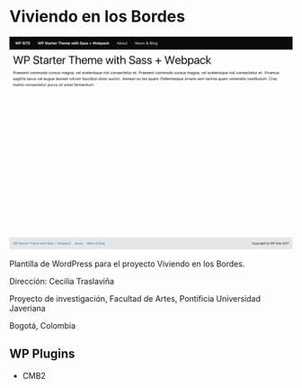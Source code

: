 # Viviendo en los Bordes

![Viviendo en los Bordes](./screenshot.png)

Plantilla de WordPress para el proyecto Viviendo en los Bordes.

Dirección: Cecilia Traslaviña

Proyecto de investigación, Facultad de Artes, Pontificia Universidad Javeriana

Bogotá, Colombia

## WP Plugins

- CMB2
